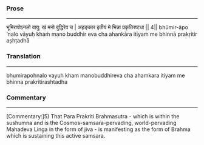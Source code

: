 ### Prose 
 --- 
भूमिरापोऽनलो वायु: खं मनो बुद्धिरेव च |
अहङ्कार इतीयं मे भिन्ना प्रकृतिरष्टधा || 4||
bhūmir-āpo ’nalo vāyuḥ khaṁ mano buddhir eva cha
ahankāra itīyaṁ me bhinnā prakṛitir aṣhṭadhā

### Translation 
 --- 
bhumirapohnalo vayuh kham manobuddhireva cha ahamkara itiyam me bhinna prakritirashtadha

### Commentary 
 --- 
[Commentary:]5) That Para Prakriti Brahmasutra - which is within the sushumna and is the Cosmos-samsara-pervading, world-pervading Mahadeva Linga in the form of jiva - is manifesting as the form of Brahma which is sustaining this active samsara.